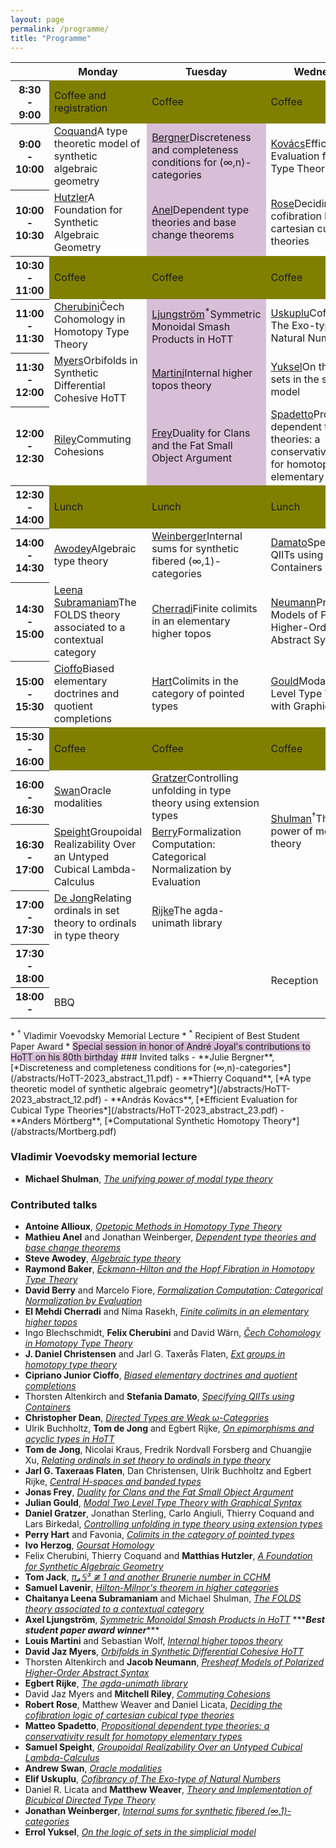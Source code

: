 ```yaml
---
layout: page
permalink: /programme/
title: "Programme"
---
```


<table>
<tr><th></th><th>Monday</th><th>Tuesday</th><th>Wednesday</th><th>Thursday</th></tr>
<tr><th>8:30 - 9:00</th><td style="background-color:olive"> Coffee and<br/>registration</td><td style='background-color:olive'>Coffee</td><td style='background-color:olive'>Coffee</td><td style='background-color:olive'>Coffee</td></tr>
<tr style="height:5em"><th>9:00 - 10:00</th><td><div class="tooltip"><a href="#coquand">Coquand</a><span class="tooltiptext">A  type theoretic model of synthetic algebraic geometry</span></div></td><td style="background-color:thistle" alt="Joyal special session"><div class="tooltip"><a href="#bergner">Bergner</a><span class="tooltiptext">Discreteness and completeness conditions for (∞,n)-categories</span></div></td><td><div class="tooltip"><a href="#kovacs">Kovács</a><span class="tooltiptext">Efficient Evaluation for Cubical Type Theories</span></div></td><td><div class="tooltip"><a href="#mortberg">Mörtberg</a><span class="tooltiptext">Computational Synthetic Homotopy Theory</span></div></td></tr>
<tr><th>10:00 - 10:30</th><td><div class="tooltip"><a href="#hutzler">Hutzler</a><span class="tooltiptext">A Foundation for Synthetic Algebraic Geometry</span></div></td><td style="background-color:thistle" alt="Joyal special session"><div class="tooltip"><a href="#anel">Anel</a><span class="tooltiptext">Dependent type theories and base change theorems</span></div></td><td><div class="tooltip"><a href="#rose">Rose</a><span class="tooltiptext">Deciding the cofibration logic of cartesian cubical type theories</span></div></td><td><div class="tooltip"><a href="#dejong1">De Jong</a><span class="tooltiptext">On epimorphisms and acyclic types in HoTT</span></div></td></tr>
<tr><th>10:30 - 11:00</th><td style='background-color:olive'>Coffee</td><td style='background-color:olive'>Coffee</td><td style='background-color:olive'>Coffee</td><td style='background-color:olive'>Coffee</td></tr>
<tr><th>11:00 - 11:30</th><td><div class="tooltip"><a href="#cherubini">Cherubini</a><span class="tooltiptext">Čech Cohomology in Homotopy Type Theory</span></div></td><td style="background-color:thistle" alt="Joyal special session"><div class="tooltip"><a href="#ljungstrom">Ljungström</a><sup>*</sup><span class="tooltiptext">Symmetric Monoidal Smash Products in HoTT</span></div></td><td><div class="tooltip"><a href="#uskuplu">Uskuplu</a><span class="tooltiptext">Cofibrancy of The Exo-type of  Natural Numbers</span></div></td><td><div class="tooltip"><a href="#christensen">Christensen</a><span class="tooltiptext">Ext groups in homotopy type theory</span></div></td></tr>
<tr><th>11:30 - 12:00</th><td><div class="tooltip"><a href="#myers">Myers</a><span class="tooltiptext">Orbifolds in Synthetic Differential Cohesive HoTT</span></div></td><td style="background-color:thistle" alt="Joyal special session"><div class="tooltip"><a href="#martini">Martini</a><span class="tooltiptext">Internal higher topos theory</span></div></td><td><div class="tooltip"><a href="#yuksel">Yuksel</a><span class="tooltiptext">On the logic of sets in the simplicial model</span></div></td><td><div class="tooltip"><a href="#flaten">Flaten</a><span class="tooltiptext">Central H-spaces and banded types</span></div></td></tr>
<tr><th>12:00 - 12:30</th><td><div class="tooltip"><a href="#riley">Riley</a><span class="tooltiptext">Commuting Cohesions</span></div></td><td style="background-color:thistle" alt="Joyal special session"><div class="tooltip"><a href="#frey">Frey</a><span class="tooltiptext">Duality for Clans and the Fat Small Object Argument</span></div></td><td><div class="tooltip"><a href="#spadetto">Spadetto</a><span class="tooltiptext">Propositional dependent type theories: a conservativity result for homotopy elementary types</span></div></td><td><div class="tooltip"><a href="#lavenir">Lavenir</a><span class="tooltiptext">Hilton-Milnor's theorem in higher categories</span></div></td></tr>
<tr><th>12:30 - 14:00</th><td style='background-color:olive'>Lunch</td><td style='background-color:olive'>Lunch</td><td style='background-color:olive'>Lunch</td><td style='background-color:olive'>Lunch</td></tr>
<tr><th>14:00 - 14:30</th><td><div class="tooltip"><a href="#awodey">Awodey</a><span class="tooltiptext">Algebraic type theory</span></div></td><td><div class="tooltip"><a href="#weinberger">Weinberger</a><span class="tooltiptext">Internal sums for synthetic fibered (∞,1)-categories</span></div></td><td><div class="tooltip"><a href="#damato">Damato</a><span class="tooltiptext">Specifying QIITs using Containers</span></div></td><td><div class="tooltip"><a href="#weaver">Weaver</a><span class="tooltiptext">Theory and Implementation of Bicubical Directed Type Theory</span></div></td></tr>
<tr><th>14:30 - 15:00</th><td><div class="tooltip"><a href="#leenasubramaniam">Leena<br/>Subramaniam</a><span class="tooltiptext">The FOLDS theory associated to a contextual category</span></div></td><td><div class="tooltip"><a href="#cherradi">Cherradi</a><span class="tooltiptext">Finite colimits in an elementary higher topos</span></div></td><td><div class="tooltip"><a href="#neumann">Neumann</a><span class="tooltiptext">Presheaf Models of Polarized Higher-Order Abstract Syntax</span></div></td><td><div class="tooltip"><a href="#dean">Dean</a><span class="tooltiptext">Directed Types are Weak ω-Categories</span></div></td></tr>
<tr><th>15:00 - 15:30</th><td><div class="tooltip"><a href="#cioffo">Cioffo</a><span class="tooltiptext">Biased elementary doctrines and quotient completions</span></div></td><td><div class="tooltip"><a href="#hart">Hart</a><span class="tooltiptext">Colimits in the category of pointed types</span></div></td><td><div class="tooltip"><a href="#gould">Gould</a><span class="tooltiptext">Modal Two Level Type Theory with Graphical Syntax</span></div></td><td><div class="tooltip"><a href="#allioux">Allioux</a><span class="tooltiptext">Opetopic Methods in Homotopy Type Theory</span></div></td></tr>
<tr><th>15:30 - 16:00</th><td style='background-color:olive'>Coffee</td><td style='background-color:olive'>Coffee</td><td style='background-color:olive'>Coffee</td><td style='background-color:olive'>Coffee</td></tr>
<tr><th>16:00 - 16:30</th><td><div class="tooltip"><a href="#swan">Swan</a><span class="tooltiptext">Oracle modalities</span></div></td><td><div class="tooltip"><a href="#gratzer">Gratzer</a><span class="tooltiptext">Controlling unfolding in type theory using extension types</span></div></td><td rowspan="2"><div class="tooltip"><a href="#shulman">Shulman</a><sup>†</sup><span class="tooltiptext">The unifying power of modal type theory</span></div></td><td><div class="tooltip"><a href="#jack">Jack</a><span class="tooltiptext">π₄𝕊³ ≇ 1 and another Brunerie number in CCHM</span></div></td></tr>
<tr><th>16:30 - 17:00</th><td><div class="tooltip"><a href="#speight">Speight</a><span class="tooltiptext">Groupoidal Realizability Over an Untyped Cubical Lambda-Calculus</span></div></td><td><div class="tooltip"><a href="#berry">Berry</a><span class="tooltiptext">Formalization     Computation: Categorical Normalization by Evaluation</span></div></td><td><div class="tooltip"><a href="#baker">Baker</a><span class="tooltiptext">Eckmann-Hilton and the Hopf Fibration in Homotopy Type Theory</span></div></td></tr>
<tr><th>17:00 - 17:30</th><td><div class="tooltip"><a href="#dejong2">De Jong</a><span class="tooltiptext">Relating ordinals in set theory to ordinals in type theory</span></div></td><td><div class="tooltip"><a href="#rijke">Rijke</a><span class="tooltiptext">The agda-unimath library</span></div></td><td/><td><div class="tooltip"><a href="#herzog">Herzog</a><span class="tooltiptext">Goursat Homology</span></div></td></tr>
<tr><th>17:30 - 18:00</th><td/><td/><td rowspan="2">Reception</td><td/></tr>
<tr><th>18:00 -</th><td>BBQ</td><td/><td/></tr>
</table>
* <a name="vvmemorial"><sup>†</sup></a> Vladimir Voevodsky Memorial Lecture
* <a name="beststudentpaper"><sup>*</sup></a> Recipient of Best Student Paper Award
* <span style='background-color:thistle'>Special session in honor of André Joyal's contributions to HoTT on his 80th birthday</span>
### Invited talks
- <a name="bergner"/>**Julie Bergner**, [*Discreteness and completeness conditions for (∞,n)-categories*](/abstracts/HoTT-2023_abstract_11.pdf)
- <a name="coquand"/>**Thierry Coquand**, [*A  type theoretic model of synthetic algebraic geometry*](/abstracts/HoTT-2023_abstract_12.pdf)
- <a name="kovacs"/>**András Kovács**, [*Efficient Evaluation for Cubical Type Theories*](/abstracts/HoTT-2023_abstract_23.pdf)
- <a name="mortberg"/>**Anders Mörtberg**, [*Computational Synthetic Homotopy Theory*](/abstracts/Mortberg.pdf)

### Vladimir Voevodsky memorial lecture
- <a name="shulman"/>**Michael Shulman**, [*The unifying power of modal type theory*](/abstracts/Shulman.pdf)

### Contributed talks
- <a name="allioux"/>**Antoine Allioux**, [*Opetopic Methods in Homotopy Type Theory*](/abstracts/HoTT-2023_abstract_32.pdf)
- <a name="anel"/>**Mathieu Anel** and Jonathan Weinberger, [*Dependent type theories and base change theorems*](/abstracts/HoTT-2023_abstract_15.pdf)
- <a name="awodey"/>**Steve Awodey**, [*Algebraic type theory*](/abstracts/HoTT-2023_abstract_27.pdf)
- <a name="baker"/>**Raymond Baker**, [*Eckmann-Hilton and the Hopf Fibration in Homotopy Type Theory*](/abstracts/HoTT-2023_abstract_16.pdf)
- <a name="berry"/>**David Berry** and Marcelo Fiore, [*Formalization     Computation: Categorical Normalization by Evaluation*](/abstracts/HoTT-2023_abstract_29.pdf)
- <a name="cherradi"/>**El Mehdi Cherradi** and Nima Rasekh, [*Finite colimits in an elementary higher topos*](/abstracts/HoTT-2023_abstract_18.pdf)
- <a name="cherubini"/>Ingo Blechschmidt, **Felix Cherubini** and David Wärn, [*Čech Cohomology in Homotopy Type Theory*](/abstracts/HoTT-2023_abstract_42.pdf)
- <a name="christensen"/>**J. Daniel Christensen** and Jarl G. Taxerås Flaten, [*Ext groups in homotopy type theory*](/abstracts/HoTT-2023_abstract_31.pdf)
- <a name="cioffo"/>**Cipriano Junior Cioffo**, [*Biased elementary doctrines and quotient completions*](/abstracts/HoTT-2023_abstract_34.pdf)
- <a name="damato"/>Thorsten Altenkirch and **Stefania Damato**, [*Specifying QIITs using Containers*](/abstracts/HoTT-2023_abstract_28.pdf)
- <a name="dean"/>**Christopher Dean**, [*Directed Types are Weak ω-Categories*](/abstracts/HoTT-2023_abstract_45.pdf)
- <a name="dejong1"/>Ulrik Buchholtz, **Tom de Jong** and Egbert Rijke, [*On epimorphisms and acyclic types in HoTT*](/abstracts/HoTT-2023_abstract_9.pdf)
- <a name="dejong2"/>**Tom de Jong**, Nicolai Kraus, Fredrik Nordvall Forsberg and Chuangjie Xu, [*Relating ordinals in set theory to ordinals in type theory*](/abstracts/HoTT-2023_abstract_13.pdf)
- <a name="flaten"/>**Jarl G. Taxeraas Flaten**, Dan Christensen, Ulrik Buchholtz and Egbert Rijke, [*Central H-spaces and banded types*](/abstracts/HoTT-2023_abstract_33.pdf)
- <a name="frey"/>**Jonas Frey**, [*Duality for Clans and the Fat Small Object Argument*](/abstracts/HoTT-2023_abstract_30.pdf)
- <a name="gould"/>**Julian Gould**, [*Modal Two Level Type Theory with Graphical Syntax*](/abstracts/HoTT-2023_abstract_20.pdf)
- <a name="gratzer"/>**Daniel Gratzer**, Jonathan Sterling, Carlo Angiuli, Thierry Coquand and Lars Birkedal, [*Controlling unfolding in type theory using extension types*](/abstracts/HoTT-2023_abstract_19.pdf)
- <a name="hart"/>**Perry Hart** and  Favonia, [*Colimits in the category of pointed types*](/abstracts/HoTT-2023_abstract_37.pdf)
- <a name="herzog"/>**Ivo Herzog**, [*Goursat Homology*](/abstracts/HoTT-2023_abstract_44.pdf)
- <a name="hutzler"/>Felix Cherubini, Thierry Coquand and **Matthias Hutzler**, [*A Foundation for Synthetic Algebraic Geometry*](/abstracts/HoTT-2023_abstract_41.pdf)
- <a name="jack"/>**Tom Jack**, [*π₄𝕊³ ≇ 1 and another Brunerie number in CCHM*](/abstracts/HoTT-2023_abstract_21.pdf)
- <a name="lavenir"/>**Samuel Lavenir**, [*Hilton-Milnor's theorem in higher categories*](/abstracts/HoTT-2023_abstract_43.pdf)
- <a name="leenasubramaniam"/>**Chaitanya Leena Subramaniam** and Michael Shulman, [*The FOLDS theory associated to a contextual category*](/abstracts/HoTT-2023_abstract_46.pdf)
- <a name="ljungstrom"/>**Axel Ljungström**, [*Symmetric Monoidal Smash Products in HoTT*](/abstracts/HoTT-2023_abstract_25.pdf) \*\*\****Best student paper award winner***\*\*\*
- <a name="martini"/>**Louis Martini** and Sebastian Wolf, [*Internal higher topos theory*](/abstracts/HoTT-2023_abstract_17.pdf)
- <a name="myers"/>**David Jaz Myers**, [*Orbifolds in Synthetic Differential Cohesive HoTT*](/abstracts/HoTT-2023_abstract_7.pdf)
- <a name="neumann"/>Thorsten Altenkirch and **Jacob Neumann**, [*Presheaf Models of Polarized Higher-Order Abstract Syntax*](/abstracts/HoTT-2023_abstract_36.pdf)
- <a name="rijke"/>**Egbert Rijke**, [*The agda-unimath library*](/abstracts/HoTT-2023_abstract_10.pdf)
- <a name="riley"/>David Jaz Myers and **Mitchell Riley**, [*Commuting Cohesions*](/abstracts/HoTT-2023_abstract_8.pdf)
- <a name="rose"/>**Robert Rose**, Matthew Weaver and Daniel Licata, [*Deciding the cofibration logic of cartesian cubical type theories*](/abstracts/HoTT-2023_abstract_38.pdf)
- <a name="spadetto"/>**Matteo Spadetto**, [*Propositional dependent type theories: a conservativity result for homotopy elementary types*](/abstracts/HoTT-2023_abstract_48.pdf)
- <a name="speight"/>**Samuel Speight**, [*Groupoidal Realizability Over an Untyped Cubical Lambda-Calculus*](/abstracts/HoTT-2023_abstract_24.pdf)
- <a name="swan"/>**Andrew Swan**, [*Oracle modalities*](/abstracts/HoTT-2023_abstract_35.pdf)
- <a name="uskuplu"/>**Elif Uskuplu**, [*Cofibrancy of The Exo-type of  Natural Numbers*](/abstracts/HoTT-2023_abstract_26.pdf)
- <a name="weaver"/>Daniel R. Licata and **Matthew Weaver**, [*Theory and Implementation of Bicubical Directed Type Theory*](/abstracts/HoTT-2023_abstract_47.pdf)
- <a name="weinberger"/>**Jonathan Weinberger**, [*Internal sums for synthetic fibered (∞,1)-categories*](/abstracts/HoTT-2023_abstract_14.pdf)
- <a name="yuksel"/>**Errol Yuksel**, [*On the logic of sets in the simplicial model*](/abstracts/HoTT-2023_abstract_39.pdf)
